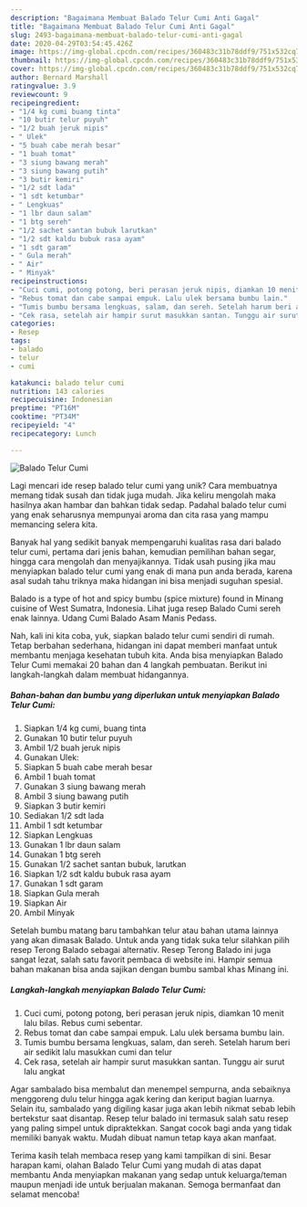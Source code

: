 ```yaml
---
description: "Bagaimana Membuat Balado Telur Cumi Anti Gagal"
title: "Bagaimana Membuat Balado Telur Cumi Anti Gagal"
slug: 2493-bagaimana-membuat-balado-telur-cumi-anti-gagal
date: 2020-04-29T03:54:45.426Z
image: https://img-global.cpcdn.com/recipes/360483c31b78ddf9/751x532cq70/balado-telur-cumi-foto-resep-utama.jpg
thumbnail: https://img-global.cpcdn.com/recipes/360483c31b78ddf9/751x532cq70/balado-telur-cumi-foto-resep-utama.jpg
cover: https://img-global.cpcdn.com/recipes/360483c31b78ddf9/751x532cq70/balado-telur-cumi-foto-resep-utama.jpg
author: Bernard Marshall
ratingvalue: 3.9
reviewcount: 9
recipeingredient:
- "1/4 kg cumi buang tinta"
- "10 butir telur puyuh"
- "1/2 buah jeruk nipis"
- " Ulek"
- "5 buah cabe merah besar"
- "1 buah tomat"
- "3 siung bawang merah"
- "3 siung bawang putih"
- "3 butir kemiri"
- "1/2 sdt lada"
- "1 sdt ketumbar"
- " Lengkuas"
- "1 lbr daun salam"
- "1 btg sereh"
- "1/2 sachet santan bubuk larutkan"
- "1/2 sdt kaldu bubuk rasa ayam"
- "1 sdt garam"
- " Gula merah"
- " Air"
- " Minyak"
recipeinstructions:
- "Cuci cumi, potong potong, beri perasan jeruk nipis, diamkan 10 menit lalu bilas. Rebus cumi sebentar."
- "Rebus tomat dan cabe sampai empuk. Lalu ulek bersama bumbu lain."
- "Tumis bumbu bersama lengkuas, salam, dan sereh. Setelah harum beri air sedikit lalu masukkan cumi dan telur"
- "Cek rasa, setelah air hampir surut masukkan santan. Tunggu air surut lalu angkat"
categories:
- Resep
tags:
- balado
- telur
- cumi

katakunci: balado telur cumi 
nutrition: 143 calories
recipecuisine: Indonesian
preptime: "PT16M"
cooktime: "PT34M"
recipeyield: "4"
recipecategory: Lunch

---
```



![Balado Telur Cumi](https://img-global.cpcdn.com/recipes/360483c31b78ddf9/751x532cq70/balado-telur-cumi-foto-resep-utama.jpg)

Lagi mencari ide resep balado telur cumi yang unik? Cara membuatnya memang tidak susah dan tidak juga mudah. Jika keliru mengolah maka hasilnya akan hambar dan bahkan tidak sedap. Padahal balado telur cumi yang enak seharusnya mempunyai aroma dan cita rasa yang mampu memancing selera kita.

Banyak hal yang sedikit banyak mempengaruhi kualitas rasa dari balado telur cumi, pertama dari jenis bahan, kemudian pemilihan bahan segar, hingga cara mengolah dan menyajikannya. Tidak usah pusing jika mau menyiapkan balado telur cumi yang enak di mana pun anda berada, karena asal sudah tahu triknya maka hidangan ini bisa menjadi suguhan spesial.

Balado is a type of hot and spicy bumbu (spice mixture) found in Minang cuisine of West Sumatra, Indonesia. Lihat juga resep Balado Cumi sereh enak lainnya. Udang Cumi Balado Asam Manis Pedass.


Nah, kali ini kita coba, yuk, siapkan balado telur cumi sendiri di rumah. Tetap berbahan sederhana, hidangan ini dapat memberi manfaat untuk membantu menjaga kesehatan tubuh kita. Anda bisa menyiapkan Balado Telur Cumi memakai 20 bahan dan 4 langkah pembuatan. Berikut ini langkah-langkah dalam membuat hidangannya.

<!--inarticleads1-->

##### Bahan-bahan dan bumbu yang diperlukan untuk menyiapkan Balado Telur Cumi:

1. Siapkan 1/4 kg cumi, buang tinta
1. Gunakan 10 butir telur puyuh
1. Ambil 1/2 buah jeruk nipis
1. Gunakan  Ulek:
1. Siapkan 5 buah cabe merah besar
1. Ambil 1 buah tomat
1. Gunakan 3 siung bawang merah
1. Ambil 3 siung bawang putih
1. Siapkan 3 butir kemiri
1. Sediakan 1/2 sdt lada
1. Ambil 1 sdt ketumbar
1. Siapkan  Lengkuas
1. Gunakan 1 lbr daun salam
1. Gunakan 1 btg sereh
1. Gunakan 1/2 sachet santan bubuk, larutkan
1. Siapkan 1/2 sdt kaldu bubuk rasa ayam
1. Gunakan 1 sdt garam
1. Siapkan  Gula merah
1. Siapkan  Air
1. Ambil  Minyak


Setelah bumbu matang baru tambahkan telur atau bahan utama lainnya yang akan dimasak Balado. Untuk anda yang tidak suka telur silahkan pilih resep Terong Balado sebagai alternativ. Resep Terong Balado ini juga sangat lezat, salah satu favorit pembaca di website ini. Hampir semua bahan makanan bisa anda sajikan dengan bumbu sambal khas Minang ini. 

<!--inarticleads2-->

##### Langkah-langkah menyiapkan Balado Telur Cumi:

1. Cuci cumi, potong potong, beri perasan jeruk nipis, diamkan 10 menit lalu bilas. Rebus cumi sebentar.
1. Rebus tomat dan cabe sampai empuk. Lalu ulek bersama bumbu lain.
1. Tumis bumbu bersama lengkuas, salam, dan sereh. Setelah harum beri air sedikit lalu masukkan cumi dan telur
1. Cek rasa, setelah air hampir surut masukkan santan. Tunggu air surut lalu angkat


Agar sambalado bisa membalut dan menempel sempurna, anda sebaiknya menggoreng dulu telur hingga agak kering dan keriput bagian luarnya. Selain itu, sambalado yang digiling kasar juga akan lebih nikmat sebab lebih bertekstur saat disantap. Resep telur balado ini termasuk salah satu resep yang paling simpel untuk dipraktekkan. Sangat cocok bagi anda yang tidak memiliki banyak waktu. Mudah dibuat namun tetap kaya akan manfaat. 

Terima kasih telah membaca resep yang kami tampilkan di sini. Besar harapan kami, olahan Balado Telur Cumi yang mudah di atas dapat membantu Anda menyiapkan makanan yang sedap untuk keluarga/teman maupun menjadi ide untuk berjualan makanan. Semoga bermanfaat dan selamat mencoba!
